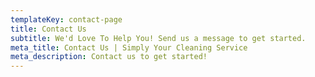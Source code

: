 ```yaml
---
templateKey: contact-page
title: Contact Us
subtitle: We'd Love To Help You! Send us a message to get started.
meta_title: Contact Us | Simply Your Cleaning Service
meta_description: Contact us to get started!
---
```


